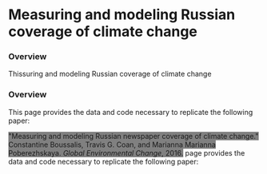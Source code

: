 # Measuring and modeling Russian coverage of climate change

### Overview

Thissuring and modeling Russian coverage of climate change
  
### Overview
This page provides the data and code necessary to replicate the following paper: 

<span style="background-color:grey">"Measuring and modeling Russian newspaper coverage of climate change." Constantine Boussalis, Travis G. Coan, and Marianna Marianna Poberezhskaya. *Global Environmental Change*, 2016.</span> page provides the data and code necessary to replicate the following paper:
